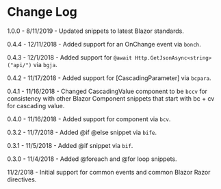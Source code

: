 # Change Log

1.0.0 - 8/11/2019 - Updated snippets to latest Blazor standards.

0.4.4 - 12/11/2018 - Added support for an OnChange event via `bonch`.

0.4.3 - 12/1/2018 - Added support for `@await Http.GetJsonAsync<string>("api/")` via `bgja`.

0.4.2 - 11/17/2018 - Added support for [CascadingParameter] via `bcpara`.

0.4.1 - 11/16/2018 - Changed CascadingValue component to be `bccv` for consistency with other Blazor Component snippets that start with bc + cv for cascading value.

0.4.0 - 11/16/2018 - Added support for <CascadingValue> component via `bcv`.

0.3.2 - 11/7/2018 - Added @if @else snippet via `bife`.

0.3.1 - 11/5/2018 - Added @if snippet via `bif`.

0.3.0 - 11/4/2018 - Added @foreach and @for loop snippets.

11/2/2018 - Initial support for common events and common Blazor Razor directives.
